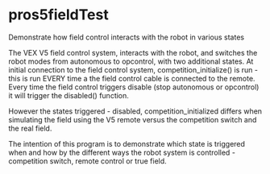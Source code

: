 # pros5fieldTest
Demonstrate how field control interacts with the robot in various states

The VEX V5 field control system, interacts with the robot, and switches the robot modes from autonomous to opcontrol, with two additional states.  At initial connection to the field control system, competition_initialize() is run - this is run EVERY time a the field control cable is connected to the remote.  Every time the field control triggers disable (stop autonomous or opcontrol) it will trigger the disabled() function.

However the states triggered - disabled, competition_initialized differs when simulating the field using the V5 remote versus the competition switch and the real field.

The intention of this program is to demonstrate which state is triggered when and how by the different ways the robot system is controlled - competition switch, remote control or true field.
